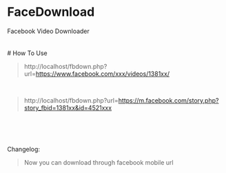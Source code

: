 # FaceDownload
Facebook Video Downloader
<br><br><br># How To Use<br>
> http://localhost/fbdown.php?url=https://www.facebook.com/xxx/videos/1381xx/

<br>

> http://localhost/fbdown.php?url=https://m.facebook.com/story.php?story_fbid=1381xx&id=4521xxx


<br><br><br>

Changelog:<br>
> Now you can download through facebook mobile url
<br>
